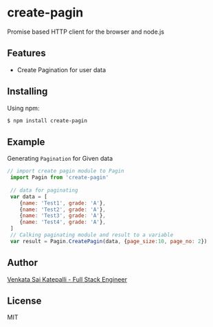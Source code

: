 # create-pagin

Promise based HTTP client for the browser and node.js

## Features

- Create Pagination for user data

## Installing

Using npm:

```bash
$ npm install create-pagin
```

## Example

Generating `Pagination` for Given data

```js
// import create pagin module to Pagin
 import Pagin from 'create-pagin'
 
 // data for paginating
 var data = [
    {name: 'Test1', grade: 'A'},
    {name: 'Test2', grade: 'A'},
    {name: 'Test3', grade: 'A'},
    {name: 'Test4', grade: 'A'},
 ]
 // Calking paginating module and result to a variable
 var result = Pagin.CreatePagin(data, {page_size:10, page_no: 2})
```

## Author

[Venkata Sai Katepalli - Full Stack Engineer](http://venkatasaikatepalli.github.io)

## License

MIT

